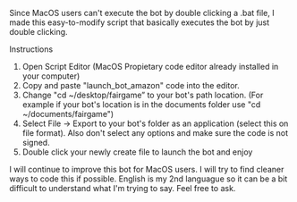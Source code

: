 Since MacOS users can't execute the bot by double clicking a .bat file, I made this easy-to-modify script that basically executes the bot by just double clicking. 

Instructions
1. Open Script Editor (MacOS Propietary code editor already installed in your computer)
2. Copy and paste "launch_bot_amazon" code into the editor. 
3. Change "cd ~/desktop/fairgame” to your bot's path location. (For example if your bot's location is in the documents folder use "cd ~/documents/fairgame")
4. Select File -> Export to your bot's folder as an application (select this on file format). Also don't select any options and make sure the code is not signed.  
5. Double click your newly create file to launch the bot and enjoy

I will continue to improve this bot for MacOS users. I will try to find cleaner ways to code this if possible. English is my 2nd languague so it can be a bit difficult to understand what I'm trying to say. Feel free to ask.  
